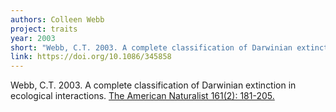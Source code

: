 ```yaml
---
authors: Colleen Webb
project: traits
year: 2003
short: "Webb, C.T. 2003. A complete classification of Darwinian extinction in ecological interactions. The American Naturalist 161(2): 181-205."
link: https://doi.org/10.1086/345858
---
```


Webb, C.T. 2003. A complete classification of Darwinian extinction in ecological interactions. [The American Naturalist 161(2): 181-205.](https://doi.org/10.1086/345858)
